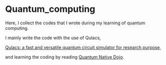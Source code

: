 # Quantum_computing
Here, I collect the codes that I wrote during my learning of quantum computing.

I mainly write the code with the use of Qulacs,

[Qulacs: a fast and versatile quantum circuit simulator for research purpose](https://arxiv.org/abs/2011.13524),

and learning the coding by reading [Quantum Native Dojo](https://dojo.qulacs.org/ja/latest/index.html).
